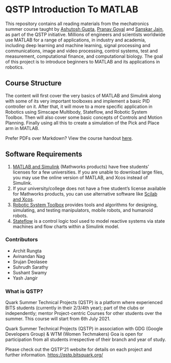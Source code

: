 # QSTP Introduction To MATLAB

This repository contains all reading materials from the mechatronics summer course taught by [Ashutosh Gupta](https://github.com/Ashutosh781), [Pranav Goyal](https://github.com/pranavgo) and [Sanskar Jain](https://github.com/sanskarjain7), as part of the QSTP initiative. Millions of engineers and scientists worldwide use MATLAB for a range of applications, in industry and academia, including deep learning and machine learning, signal processing and communications, image and video processing, control systems, test and measurement, computational finance, and computational biology. The goal of this project is to introduce beginners to MATLAB and its applications in robotics.

## Course Structure

The content will first cover the very basics of MATLAB and Simulink along with some of its very important toolboxes and implement a basic PID controller on it. After that, it will move to a more specific application in Robotics using Simscape Multibody, Stateflow, and Robotic System Toolbox. Then will also cover some basic concepts of Controls and Motion Planning. Finally using all this to create a simulation of the Pick and Place arm in MATLAB.

Prefer PDFs over Markdown? View the course handout [here](Course_Handout.pdf).

## Software Requirements

1. [MATLAB and Simulink](https://in.mathworks.com/downloads/) (Mathworks products) have free students’ licenses for a few universities. If you are unable to download large files, you may use the online version of MATLAB, and Xcos instead of Simulink.
2. If your university/college does not have a free student’s license available for Mathworks products, you can use alternative software like [Scilab and Xcos](https://www.scilab.org/download/6.0.2).
3. [Robotic System Toolbox](https://in.mathworks.com/products/robotics.html)  provides tools and algorithms for designing, simulating, and testing manipulators, mobile robots, and humanoid robots.
4. [Stateflow](https://in.mathworks.com/products/stateflow.html) is a control logic tool used to model reactive systems via state machines and flow charts within a Simulink model.

### Contributors

* Archit Rungta
* Avinandan Nag
* Srujan Deolasee
* Suhrudh Sarathy
* Sushant Swamy
* Yash Jangir

### What is QSTP?

Quark Summer Technical Projects (QSTP) is a platform where experienced BITS students (currently in their 2/3/4th year); part of the clubs or independently; mentor Project-centric Courses for other students over the summer. This course will start from 6th July 2021.

Quark Summer Technical Projects (QSTP) in association with GDG (Google Developers Group) & WTM (Women Techmakers) Goa is open for participation from all students irrespective of their branch and year of study.

Please check out the QSTP'21 website for details on each project and further information. https://qstp.bitsquark.org/
